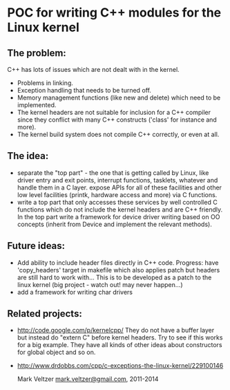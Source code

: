 POC for writing C++ modules for the Linux kernel
================================================

The problem:
------------
C++ has lots of issues which are not dealt with in the kernel.
* Problems in linking.
* Exception handling that needs to be turned off.
* Memory management functions (like new and delete) which need to be implemented.
* The kernel headers are not suitable for inclusion for a C++ compiler
since they conflict with many C++ constructs ('class' for instance and more).
* The kernel build system does not compile C++ correctly, or even at all.

The idea:
---------
* separate the "top part" - the one that is getting called by Linux, like driver
entry and exit points, interrupt functions, tasklets, whatever and handle them in a C layer.
expose APIs for all of these facilities and other low level facilities (printk, hardware access
and more) via C functions.
* write a top part that only accesses these services by well controlled C functions which do
not include the kernel headers and are C++ friendly. In the top part write a framework for
device driver writing based on OO concepts (inherit from Device and implement the relevant
methods).

Future ideas:
-------------
* Add ability to include header files directly in C++ code.
Progress: have 'copy_headers' target in makefile
which also applies patch but headers are still hard to
work with...
This is to be developed as a patch to the linux kernel (big project - watch out!
may never happen...)
* add a framework for writing char drivers

Related projects:
-----------------
* http://code.google.com/p/kernelcpp/
They do not have a buffer layer but instead do "extern C" before kernel headers.
Try to see if this works for a big example.
They have all kinds of other ideas about constructors for global object and so on.
* http://www.drdobbs.com/cpp/c-exceptions-the-linux-kernel/229100146
	
	Mark Veltzer <mark.veltzer@gmail.com>, 2011-2014
